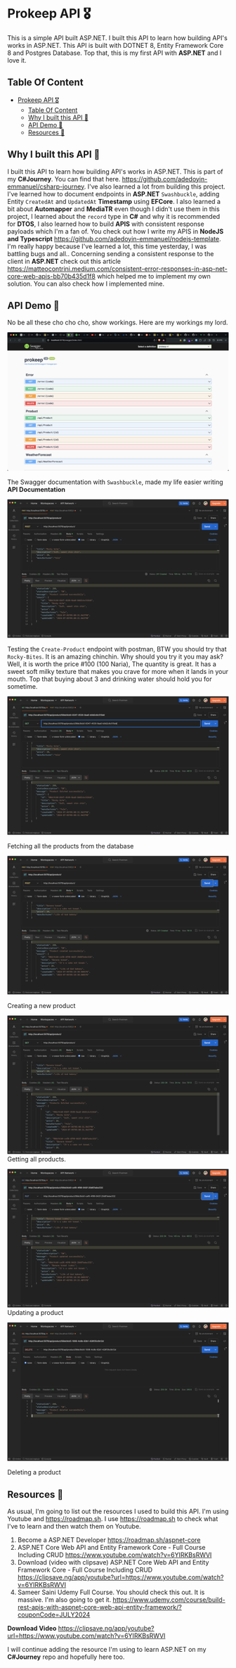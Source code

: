 # Prokeep API 🎖️

This is a simple API built ASP.NET. I built this API to learn how building API's works in ASP.NET. This API is built with DOTNET 8, Entity Framework Core 8 and Postgres Database. Top that, this is my first API with **ASP.NET** and I love it.

## Table Of Content

- [Prokeep API 🎖️](#prokeep-api-️)
  - [Table Of Content](#table-of-content)
  - [Why I built this API 🤔](#why-i-built-this-api-)
  - [API Demo 🔧](#api-demo-)
  - [Resources 👜](#resources-)

## Why I built this API 🤔

I built this API to learn how building API's works in ASP.NET. This is part of my **C#Journey**. You can find that here.
<https://github.com/adedoyin-emmanuel/csharp-journey>. I've also learned a lot from building this project. I've learned how to document endpoints in **ASP.NET** `Swashbuckle`, adding Entity `CreatedAt` and `UpdatedAt` **Timestamp** using **EFCore**. I also learned a bit about **Automapper** and **MediaTR** even though I didn't use them in this project, I learned about the `record` type in **C#** and why it is recommended for **DTOS**, I also learned how to build **APIS** with consistent response payloads which I'm a fan of. You check out how I write my APIS in **NodeJS and Typescript** <https://github.com/adedoyin-emmanuel/nodejs-template>. I'm really happy because I've learned a lot, this time yesterday, I was battling bugs and all.. Concerning sending a consistent response to the client in **ASP.NET** check out this article <https://matteocontrini.medium.com/consistent-error-responses-in-asp-net-core-web-apis-bb70b435d1f8> which helped me to implement my own solution. You can also check how I implemented mine.

## API Demo 🔧

No be all these cho cho cho, show workings. Here are my workings my lord.

![Img 1](./assets/img-1.png)

The Swagger documentation with `Swashbuckle`, made my life easier writing **API Documentation**

![Img 2](./assets/img-2.png)

Testing the `Create-Product` endpoint with postman, BTW you should try that `Rocky-Bites`. It is an amazing chinchin. Why should you try it you may ask? Well, it is worth the price #100 (100 Naria), The quantity is great. It has a sweet soft milky texture that makes you crave for more when it lands in your mouth. Top that buying about 3 and drinking water should hold you for sometime.

![Img 3](./assets/img-3.png)

Fetching all the products from the database

![Img 4](./assets/img-4.png)

Creating a new product

![Img 5](./assets/img-5.png)
Getting all products.

![Img 6](./assets/img-6.png)
Updating a product

![Img 7](./assets/img-7.png)

Deleting a product

## Resources 👜

As usual, I'm going to list out the resources I used to build this API. I'm using Youtube and <https://roadmap.sh>. I use <https://roadmap.sh> to check what I've to learn and then watch them on Youtube.

1. Become a ASP.NET Developer <https://roadmap.sh/aspnet-core>
2. ASP.NET Core Web API and Entity Framework Core - Full Course Including CRUD <https://www.youtube.com/watch?v=6YIRKBsRWVI>
3. Download (video with clipsave) ASP.NET Core Web API and Entity Framework Core - Full Course Including CRUD <https://clipsave.ng/app/youtube?url=https://www.youtube.com/watch?v=6YIRKBsRWVI>
4. Sameer Saini Udemy Full Course. You should check this out. It is massive. I'm also going to get it. <https://www.udemy.com/course/build-rest-apis-with-aspnet-core-web-api-entity-framework/?couponCode=JULY2024>

**Download Video**
<https://clipsave.ng/app/youtube?url=https://www.youtube.com/watch?v=6YIRKBsRWVI>

I will continue adding the resource I'm using to learn ASP.NET on my **C#Journey** repo and hopefully here too.
